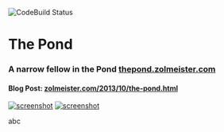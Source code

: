 ![CodeBuild Status](https://codebuild.ap-southeast-2.amazonaws.com/badges?uuid=eyJlbmNyeXB0ZWREYXRhIjoiRlBaMlQvMEY1YU1wTXdBZENwZWJQZnllazBaNmlmVEhqeU4rdUJQczdENWJDajJSWnI0ektvMFVWWjQ2RllORHNRSkZzTk82eUZFd3JrMnZBWWJVdTE0PSIsIml2UGFyYW1ldGVyU3BlYyI6IlpJYjU3UE1CNFNoNXB2OEQiLCJtYXRlcmlhbFNldFNlcmlhbCI6MX0%3D&branch=master)

The Pond
========

### A narrow fellow in the Pond [thepond.zolmeister.com](http://thepond.zolmeister.com)

#### Blog Post: [zolmeister.com/2013/10/the-pond.html](http://www.zolmeister.com/2013/10/the-pond.html)

[![screenshot](https://raw.github.com/Zolmeister/pond/master/publishing/screenshot-menu-640-400.png)](http://thepond.zolmeister.com)
[![screenshot](https://raw.github.com/Zolmeister/pond/master/publishing/screenshot-playing-640-400.png)](http://thepond.zolmeister.com)


abc
